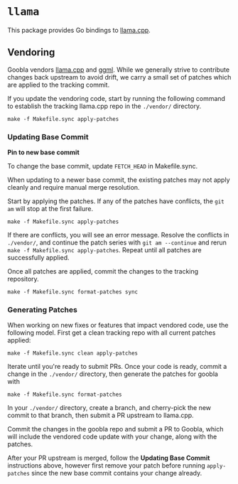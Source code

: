 # `llama`

This package provides Go bindings to [llama.cpp](https://github.com/ggerganov/llama.cpp).

## Vendoring

Goobla vendors [llama.cpp](https://github.com/ggerganov/llama.cpp/) and [ggml](https://github.com/ggerganov/llama.cpp/tree/master/ggml/src). While we generally strive to contribute changes back upstream to avoid drift, we carry a small set of patches which are applied to the tracking commit.

If you update the vendoring code, start by running the following command to establish the tracking llama.cpp repo in the `./vendor/` directory.

```shell
make -f Makefile.sync apply-patches
```

### Updating Base Commit

**Pin to new base commit**

To change the base commit, update `FETCH_HEAD` in Makefile.sync.

When updating to a newer base commit, the existing patches may not apply cleanly and require manual merge resolution.

Start by applying the patches. If any of the patches have conflicts, the `git am` will stop at the first failure.

```shell
make -f Makefile.sync apply-patches
```

If there are conflicts, you will see an error message. Resolve the conflicts in `./vendor/`, and continue the patch series with `git am --continue` and rerun `make -f Makefile.sync apply-patches`. Repeat until all patches are successfully applied.

Once all patches are applied, commit the changes to the tracking repository.

```shell
make -f Makefile.sync format-patches sync
```

### Generating Patches

When working on new fixes or features that impact vendored code, use the following model. First get a clean tracking repo with all current patches applied:

```shell
make -f Makefile.sync clean apply-patches
```

Iterate until you're ready to submit PRs. Once your code is ready, commit a change in the `./vendor/` directory, then generate the patches for goobla with

```shell
make -f Makefile.sync format-patches
```

In your `./vendor/` directory, create a branch, and cherry-pick the new commit to that branch, then submit a PR upstream to llama.cpp.

Commit the changes in the goobla repo and submit a PR to Goobla, which will include the vendored code update with your change, along with the patches.

After your PR upstream is merged, follow the **Updating Base Commit** instructions above, however first remove your patch before running `apply-patches` since the new base commit contains your change already.
